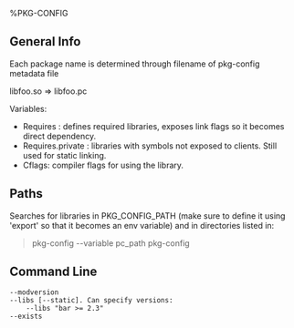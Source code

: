 %PKG-CONFIG

General Info
------------

Each package name is determined through filename of pkg-config metadata file

libfoo.so => libfoo.pc

Variables:

- Requires : defines required libraries, exposes link flags so it becomes direct dependency.
- Requires.private : libraries with symbols not exposed to clients. Still used for static linking.
- Cflags: compiler flags for using the library.

Paths
-----

Searches for libraries in PKG\_CONFIG\_PATH (make sure to define it using 'export' so that it becomes an env variable) and in directories listed in:

> pkg-config --variable pc\_path pkg-config

Command Line
------------

    --modversion
    --libs [--static]. Can specify versions:
        --libs "bar >= 2.3"
    --exists
